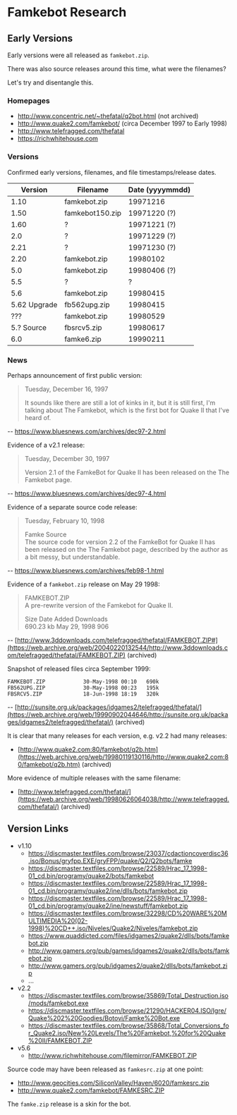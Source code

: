 # Famkebot Research


## Early Versions

Early versions were all released as `famkebot.zip`.

There was also source releases around this time, what were the filenames?

Let's try and disentangle this.


### Homepages

* http://www.concentric.net/~thefatal/q2bot.html (not archived)
* http://www.quake2.com/famkebot/ (circa December 1997 to Early 1998)
* http://www.telefragged.com/thefatal
* https://richwhitehouse.com


### Versions

Confirmed early versions, filenames, and file timestamps/release dates.

Version | Filename | Date (yyyymmdd)
------- | -------- | ----
1.10			| famkebot.zip 		| 19971216
1.50			| famkebot150.zip 	| 19971220 (?)
1.60 			| ? 				| 19971221 (?)
2.0 			| ? 				| 19971229 (?)
2.21			| ? 				| 19971230 (?)
2.20			| famkebot.zip 		| 19980102
5.0 			| famkebot.zip 		| 19980406 (?)
5.5				| ? 				| ?
5.6				| famkebot.zip 		| 19980415
5.62 Upgrade 	| fb562upg.zip 		| 19980415
??? 			| famkebot.zip 		| 19980529
5.? Source 		| fbsrcv5.zip 		| 19980617
6.0 			| famke6.zip		| 19990211


### News

Perhaps announcement of first public version:

> Tuesday, December 16, 1997
>
> It sounds like there are still a lot of kinks in it, but it is still first, I'm talking about The Famkebot, which is the first bot for Quake II that I've heard of.

-- https://www.bluesnews.com/archives/dec97-2.html

Evidence of a v2.1 release:

> Tuesday, December 30, 1997
>
> Version 2.1 of the FamkeBot for Quake II has been released on the The Famkebot page.

-- https://www.bluesnews.com/archives/dec97-4.html

Evidence of a separate source code release:

> Tuesday, February 10, 1998
>
> Famke Source\
> The source code for version 2.2 of the FamkeBot for Quake II has been released on the The Famkebot page, described by the author as a bit messy, but understandable.

-- https://www.bluesnews.com/archives/feb98-1.html

Evidence of a `famkebot.zip` release on May 29 1998:

> FAMKEBOT.ZIP\
> A pre-rewrite version of the Famkebot for Quake II.
>
> Size	Date Added	Downloads\
> 690.23 kb	May 29, 1998	906

-- [http://www.3ddownloads.com/telefragged/thefatal/FAMKEBOT.ZIP#](https://web.archive.org/web/20040220132544/http://www.3ddownloads.com/telefragged/thefatal/FAMKEBOT.ZIP) (archived)

Snapshot of released files circa September 1999:

```text
FAMKEBOT.ZIP            30-May-1998 00:10   690k
FB562UPG.ZIP            30-May-1998 00:23   195k
FBSRCV5.ZIP             18-Jun-1998 18:19   320k
```

-- [http://sunsite.org.uk/packages/idgames2/telefragged/thefatal/](https://web.archive.org/web/19990902044646/http://sunsite.org.uk/packages/idgames2/telefragged/thefatal/) (archived)

It is clear that many releases for each version, e.g. v2.2 had many releases:

* [http://www.quake2.com:80/famkebot/q2b.htm](https://web.archive.org/web/19980119130116/http://www.quake2.com:80/famkebot/q2b.htm) (archived)

More evidence of multiple releases with the same filename:

* [http://www.telefragged.com/thefatal/](https://web.archive.org/web/19980626064038/http://www.telefragged.com/thefatal/) (archived)



## Version Links

* v1.10
	* https://discmaster.textfiles.com/browse/23037/cdactioncoverdisc36.iso/Bonus/gryfpp.EXE/gryFPP/quake/Q2/Q2bots/famke
	* https://discmaster.textfiles.com/browse/22589/Hrac_17_1998-01_cd.bin/programy/quake2/bots/famkebot
	* https://discmaster.textfiles.com/browse/22589/Hrac_17_1998-01_cd.bin/programy/quake2/ine/dlls/bots/famkebot.zip
	* https://discmaster.textfiles.com/browse/22589/Hrac_17_1998-01_cd.bin/programy/quake2/ine/newstuff/famkebot.zip
	* https://discmaster.textfiles.com/browse/32298/CD%20WARE%20MULTIMEDIA%20(02-1998)%20CD++.iso/Niveles/Quake2/Niveles/famkebot.zip
	* https://www.quaddicted.com/files/idgames2/quake2/dlls/bots/famkebot.zip
	* http://www.gamers.org/pub/games/idgames2/quake2/dlls/bots/famkebot.zip
	* http://www.gamers.org/pub/idgames2/quake2/dlls/bots/famkebot.zip
	* ...
* v2.2
	* https://discmaster.textfiles.com/browse/35869/Total_Destruction.iso/mods/famkebot.exe
	* https://discmaster.textfiles.com/browse/21290/HACKER04.ISO/Igre/Quake%202%20Goodies/Botovi/Famke%20Bot.exe
	* https://discmaster.textfiles.com/browse/35868/Total_Conversions_for_Quake2.iso/New%20Levels/The%20Famkebot,%20for%20Quake%20II/FAMKEBOT.ZIP
* v5.6
	* http://www.richwhitehouse.com/filemirror/FAMKEBOT.ZIP


Source code may have been released as `famkesrc.zip` at one point:

* http://www.geocities.com/SiliconValley/Haven/6020/famkesrc.zip
* http://www.quake2.com/famkebot/FAMKESRC.ZIP

The `famke.zip` release is a skin for the bot.

